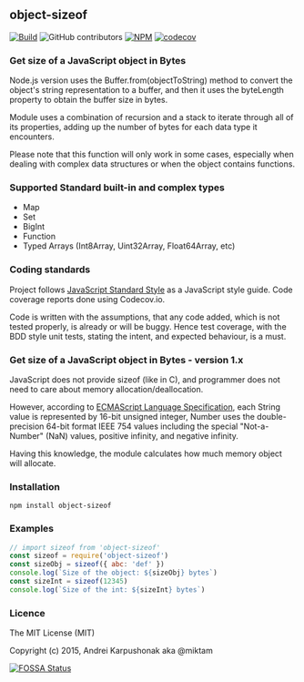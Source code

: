 ## object-sizeof

[![Build](https://img.shields.io/npm/v/object-sizeof)](https://img.shields.io/npm/v/object-sizeof) ![GitHub contributors](https://img.shields.io/github/contributors/miktam/sizeof) [![NPM](https://img.shields.io/npm/dy/object-sizeof)](https://img.shields.io/npm/dy/object-sizeof) [![codecov](https://codecov.io/gh/miktam/sizeof/branch/master/graph/badge.svg?token=qPHxmWpC1K)](https://codecov.io/gh/miktam/sizeof)

### Get size of a JavaScript object in Bytes

Node.js version uses the Buffer.from(objectToString) method to convert the object's string representation to a buffer, and then it uses the byteLength property to obtain the buffer size in bytes.

Module uses a combination of recursion and a stack to iterate through all of its properties, adding up the number of bytes for each data type it encounters.

Please note that this function will only work in some cases, especially when dealing with complex data structures or when the object contains functions.

### Supported Standard built-in and complex types

- Map
- Set
- BigInt
- Function
- Typed Arrays (Int8Array, Uint32Array, Float64Array, etc)

### Coding standards

Project follows [JavaScript Standard Style](https://standardjs.com/) as a JavaScript style guide.
Code coverage reports done using Codecov.io.

Code is written with the assumptions, that any code added, which is not tested properly, is already or will be buggy.
Hence test coverage, with the BDD style unit tests, stating the intent, and expected behaviour, is a must.

### Get size of a JavaScript object in Bytes - version 1.x

JavaScript does not provide sizeof (like in C), and programmer does not need to care about memory allocation/deallocation.

However, according to [ECMAScript Language Specification](http://www.ecma-international.org/ecma-262/5.1/), each String value is represented by 16-bit unsigned integer, Number uses the double-precision 64-bit format IEEE 754 values including the special "Not-a-Number" (NaN) values, positive infinity, and negative infinity.

Having this knowledge, the module calculates how much memory object will allocate.

### Installation

`npm install object-sizeof`

### Examples

```javascript
// import sizeof from 'object-sizeof'
const sizeof = require('object-sizeof')
const sizeObj = sizeof({ abc: 'def' })
console.log(`Size of the object: ${sizeObj} bytes`)
const sizeInt = sizeof(12345)
console.log(`Size of the int: ${sizeInt} bytes`)
```

### Licence

The MIT License (MIT)

Copyright (c) 2015, Andrei Karpushonak aka @miktam

[![FOSSA Status](https://app.fossa.io/api/projects/git%2Bgithub.com%2Fmiktam%2Fsizeof.svg?type=shield)](https://app.fossa.io/projects/git%2Bgithub.com%2Fmiktam%2Fsizeof?ref=badge_shield)
